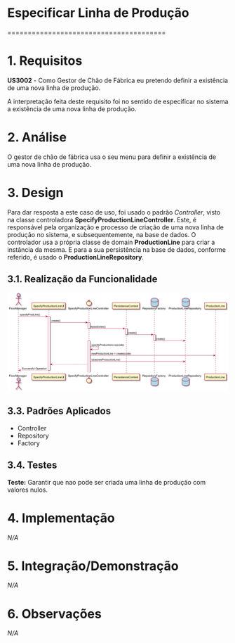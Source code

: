 # Especificar Linha de Produção
=======================================

# 1. Requisitos

**US3002** - Como Gestor de Chão de Fábrica eu pretendo definir a existência de uma nova linha de produção.

A interpretação feita deste requisito foi no sentido de especificar no sistema a existência de uma nova linha de produção.

# 2. Análise

O gestor de chão de fábrica usa o seu menu para definir a existência de uma nova linha de produção.

# 3. Design

Para dar resposta a este caso de uso, foi usado o padrão *Controller*, visto na classe controladora **SpecifyProductionLineController**. Este, é responsável pela organização e processo de criação de uma nova linha de produção no sistema, e subsequentemente, na base de dados. O controlador usa a própria classe de domain **ProductionLine** para criar a instância da mesma. E para a sua persistência na base de dados, conforme referido, é usado o **ProductionLineRepository**.

## 3.1. Realização da Funcionalidade

![ISSUE-3002.png](ISSUE-3002.png)

## 3.3. Padrões Aplicados

* Controller
* Repository
* Factory

## 3.4. Testes

**Teste:** Garantir que nao pode ser criada uma linha de produção com valores nulos.

# 4. Implementação

*N/A*

# 5. Integração/Demonstração

*N/A*

# 6. Observações

*N/A*
